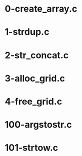 # 0-create_array.c
# 1-strdup.c
# 2-str_concat.c
# 3-alloc_grid.c
# 4-free_grid.c
# 100-argstostr.c
# 101-strtow.c
